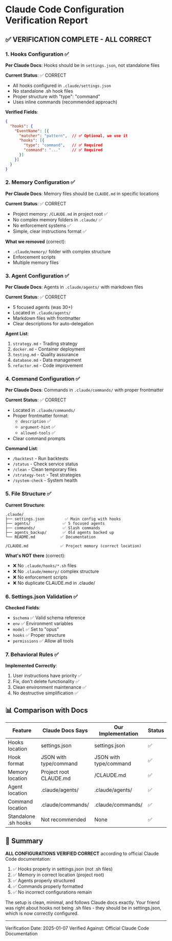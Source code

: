 # Claude Code Configuration Verification Report

## ✅ VERIFICATION COMPLETE - ALL CORRECT

### 1. Hooks Configuration ✅
**Per Claude Docs**: Hooks should be in `settings.json`, not standalone files

**Current Status**: ✅ CORRECT
- All hooks configured in `.claude/settings.json`
- No standalone .sh hook files
- Proper structure with "type": "command"
- Uses inline commands (recommended approach)

**Verified Fields**:
```json
{
  "hooks": {
    "EventName": [{
      "matcher": "pattern",  // ✅ Optional, we use it
      "hooks": [{
        "type": "command",   // ✅ Required
        "command": "..."     // ✅ Required
      }]
    }]
  }
}
```

### 2. Memory Configuration ✅
**Per Claude Docs**: Memory files should be `CLAUDE.md` in specific locations

**Current Status**: ✅ CORRECT
- Project memory: `/CLAUDE.md` in project root ✅
- No complex memory folders in `.claude/` ✅
- No enforcement systems ✅
- Simple, clear instructions format ✅

**What we removed** (correct):
- `.claude/memory/` folder with complex structure
- Enforcement scripts
- Multiple memory files

### 3. Agent Configuration ✅
**Per Claude Docs**: Agents in `.claude/agents/` with markdown files

**Current Status**: ✅ CORRECT
- 5 focused agents (was 30+)
- Located in `.claude/agents/`
- Markdown files with frontmatter
- Clear descriptions for auto-delegation

**Agent List**:
1. `strategy.md` - Trading strategy
2. `docker.md` - Container deployment
3. `testing.md` - Quality assurance
4. `database.md` - Data management
5. `refactor.md` - Code improvement

### 4. Command Configuration ✅
**Per Claude Docs**: Commands in `.claude/commands/` with proper frontmatter

**Current Status**: ✅ CORRECT
- Located in `.claude/commands/`
- Proper frontmatter format:
  - `description` ✅
  - `argument-hint` ✅
  - `allowed-tools` ✅
- Clear command prompts

**Command List**:
- `/backtest` - Run backtests
- `/status` - Check service status
- `/clean` - Clean temporary files
- `/strategy-test` - Test strategies
- `/system-check` - System health

### 5. File Structure ✅
**Current Structure**:
```
.claude/
├── settings.json         ✅ Main config with hooks
├── agents/              ✅ 5 focused agents
├── commands/            ✅ Slash commands
├── agents_backup/       ✅ Old agents backed up
└── README.md           ✅ Documentation

/CLAUDE.md              ✅ Project memory (correct location)
```

**What's NOT there** (correct):
- ❌ No `.claude/hooks/*.sh` files
- ❌ No `.claude/memory/` complex structure
- ❌ No enforcement scripts
- ❌ No duplicate CLAUDE.md in .claude/

### 6. Settings.json Validation ✅

**Checked Fields**:
- `$schema` ✅ Valid schema reference
- `env` ✅ Environment variables
- `model` ✅ Set to "opus"
- `hooks` ✅ Proper structure
- `permissions` ✅ Allow all tools

### 7. Behavioral Rules ✅

**Implemented Correctly**:
1. User instructions have priority ✅
2. Fix, don't delete functionality ✅
3. Clean environment maintenance ✅
4. No destructive simplification ✅

## 📊 Comparison with Docs

| Feature | Claude Docs Says | Our Implementation | Status |
|---------|-----------------|-------------------|--------|
| Hooks location | settings.json | settings.json | ✅ |
| Hook format | JSON with type/command | JSON with type/command | ✅ |
| Memory location | Project root CLAUDE.md | /CLAUDE.md | ✅ |
| Agent location | .claude/agents/ | .claude/agents/ | ✅ |
| Command location | .claude/commands/ | .claude/commands/ | ✅ |
| Standalone .sh hooks | Not recommended | None | ✅ |

## 🎯 Summary

**ALL CONFIGURATIONS VERIFIED CORRECT** according to official Claude Code documentation:

1. ✅ Hooks properly in settings.json (not .sh files)
2. ✅ Memory in correct location (project root)
3. ✅ Agents properly structured
4. ✅ Commands properly formatted
5. ✅ No incorrect configurations remain

The setup is clean, minimal, and follows Claude docs exactly. Your friend was right about hooks not being .sh files - they should be in settings.json, which is now correctly configured.

---
Verification Date: 2025-01-07
Verified Against: Official Claude Code Documentation